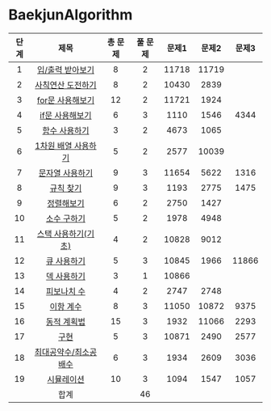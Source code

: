 # BaekjunAlgorithm

단계 | 제목 | 총 문제 | 풀 문제 | 문제1 | 문제2 | 문제3
:---: | :---: | :---: | :---:| :---: | :---: | :---:
1|[입/출력 받아보기](https://www.acmicpc.net/step/1)| 8	|2	|11718 |11719
2|[사칙연산 도전하기](https://www.acmicpc.net/step/2)| 8	|2	|10430	|2839
3|[for문 사용해보기](https://www.acmicpc.net/step/3)| 12	|2|	11721	|1924
4|[if문 사용해보기](https://www.acmicpc.net/step/4)	| 6|	3|	1110|	1546|4344
5|[함수 사용하기](https://www.acmicpc.net/step/5)|	 	3	|2|	4673|	1065
6|[1차원 배열 사용하기](https://www.acmicpc.net/step/6)| 5|	2	|2577|	10039
7|[문자열 사용하기](https://www.acmicpc.net/step/7)|	 	9|	3|	11654	|5622| 1316
8|[규칙 찾기](https://www.acmicpc.net/step/8)	| 9|	3	|1193	|2775| 1475
9|[정렬해보기](https://www.acmicpc.net/step/9)|	 	6|	2|	2750|	1427
10|[소수 구하기](https://www.acmicpc.net/step/10)	| 	5|2	|1978	|4948
11|[스택 사용하기(기초)](https://www.acmicpc.net/step/11)|	 	4	|2|	10828|	9012
12|[큐 사용하기](https://www.acmicpc.net/step/12)	| 5|	3	|10845	|1966| 11866
13|[덱 사용하기](https://www.acmicpc.net/step/13)|		3	|1|	10866	|
14|[피보나치 수](https://www.acmicpc.net/step/14)	| 	4|	2	|2747| 2748
15|[이항 계수](https://www.acmicpc.net/step/15)	| 	8	|3	|11050	|10872 |9375
16|[동적 계획법](https://www.acmicpc.net/step/16) | 15	|3	|1932|	11066 | 2293
17|[구현](https://www.acmicpc.net/step/17)		|5|	3|	10871	|2490| 2577
18|[최대공약수/최소공배수](https://www.acmicpc.net/step/18)		|6|	3	|1934	| 2609 | 3036
19|[시뮬레이션](https://www.acmicpc.net/step/19)|	10|	3	|1094	|1547 | 1057
  ||합계| |46| |
